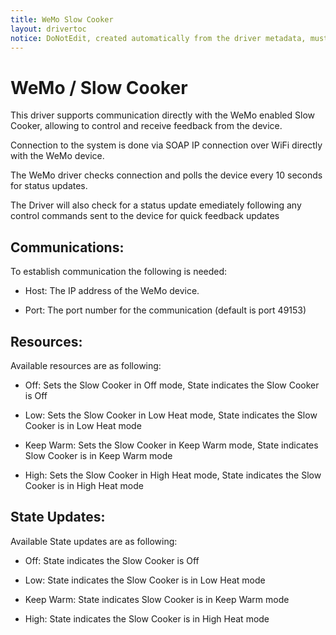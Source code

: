 ```yaml
---
title: WeMo Slow Cooker
layout: drivertoc
notice: DoNotEdit, created automatically from the driver metadata, must be updated on the driver itself
---
```

WeMo / Slow Cooker 
========================= 

This driver supports communication directly with the WeMo enabled Slow Cooker, allowing to control and receive feedback from the device. 

Connection to the system is done via SOAP IP connection over WiFi directly with the WeMo device. 

The WeMo driver checks connection and polls the device every 10 seconds for status updates. 

The Driver will also check for a status update emediately following any control commands sent to the device for quick feedback updates 


Communications:
---------------

To establish communication the following is needed: 

 - Host: The IP address of the WeMo device. 

 - Port: The port number for the communication (default is port 49153) 




Resources:
---------------

Available resources are as following: 

 - Off: Sets the Slow Cooker in Off mode, State indicates the Slow Cooker is Off

 - Low: Sets the Slow Cooker in Low Heat mode, State indicates the Slow Cooker is in Low Heat mode

 - Keep Warm: Sets the Slow Cooker in Keep Warm mode, State indicates Slow Cooker is in Keep Warm mode

 - High: Sets the Slow Cooker in High Heat mode, State indicates the Slow Cooker is in High Heat mode


State Updates: 
---------------

Available State updates are as following:

 - Off: State indicates the Slow Cooker is Off

 - Low: State indicates the Slow Cooker is in Low Heat mode

 - Keep Warm: State indicates Slow Cooker is in Keep Warm mode

 - High: State indicates the Slow Cooker is in High Heat mode
